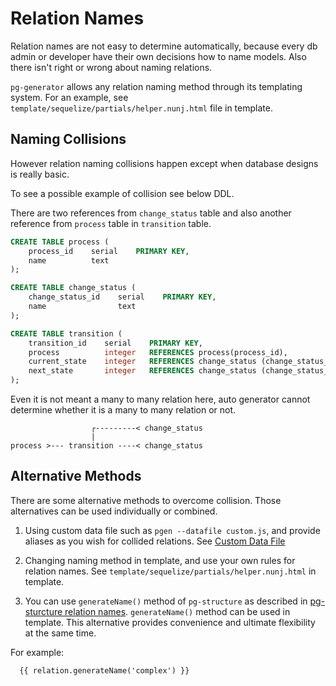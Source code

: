 # Relation Names

Relation names are not easy to determine automatically, because every db admin or developer have their own decisions how to name models. Also there isn't right or wrong about naming relations.

`pg-generator` allows any relation naming method through its templating system. For an example, see `template/sequelize/partials/helper.nunj.html` file in template.

## Naming Collisions

However relation naming collisions happen except when database designs is really basic.

To see a possible example of collision see below DDL.

There are two references from `change_status` table and also another reference from `process` table in `transition` table.

```sql
CREATE TABLE process (
    process_id    serial    PRIMARY KEY,
    name          text
);

CREATE TABLE change_status (
    change_status_id    serial    PRIMARY KEY,
    name                text
);

CREATE TABLE transition (
    transition_id    serial    PRIMARY KEY,
    process          integer   REFERENCES process(process_id),
    current_state    integer   REFERENCES change_status (change_status_id),
    next_state       integer   REFERENCES change_status (change_status_id)
);
```

Even it is not meant a many to many relation here, auto generator cannot determine whether it is a many to many relation or not.

```
                  ┌---------< change_status
                  |
process >--- transition ----< change_status

```

## Alternative Methods

There are some alternative methods to overcome collision. Those alternatives can be used individually or combined.

1. Using custom data file such as `pgen --datafile custom.js`, and provide aliases as you wish for collided relations. See [Custom Data File](/template/directories-files/#custom-data-file)

1. Changing naming method in template, and use your own rules for relation names. See `template/sequelize/partials/helper.nunj.html` in template.

1. You can use `generateName()` method of `pg-structure` as described in [pg-sturcture relation names](http://www.pg-structure.com/relation-names/). `generateName()` method can be used in template. This alternative provides convenience and ultimate flexibility at the same time.

For example:

```
  {{ relation.generateName('complex') }}
```
